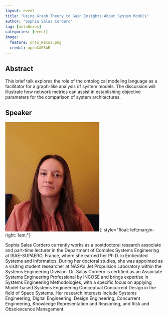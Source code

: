 ```yaml
---
layout: event
title: "Using Graph Theory to Gain Insights About System Models"
author: "Sophia Salas Cordero"
tag: [ontoNexus]
categories: [event]
image:
  feature: onto_Nexus.png
  credit: openCAESAR
---
```


## Abstract
This brief talk explores the role of the ontological modeling language as a facilitator for a graph-like analysis of system models. The discussion will illustrate how network metrics can assist in establishing objective parameters for the comparison of system architectures.

## Speaker
![Sophia Salas Cordero](img/Salas.jpeg){: style="float: left;margin-right: 1em;"}

Sophia Salas Cordero currently works as a postdoctoral research associate and part-time lecturer in the Department of Complex Systems Engineering at ISAE-SUPAERO, France, where she earned her Ph.D. in Embedded Systems and Informatics. During her doctoral studies, she was appointed as a visiting student researcher at NASA’s Jet Propulsion Laboratory within the Systems Engineering Division. Dr. Salas Cordero is certified as an Associate Systems Engineering Professional by INCOSE and brings expertise in Systems Engineering Methodologies, with a specific focus on applying Model-based Systems Engineering Conceptual Concurrent Design in the field of Space Systems. Her research interests include Systems Engineering, Digital Engineering, Design Engineering, Concurrent Engineering, Knowledge Representation and Reasoning, and Risk and Obsolescence Management.